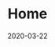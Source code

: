 ---
title: Home
meta_title: 'Hugo Tailwind 3 Theme - DigiFun Blogs'
date: 2020-03-22
heading:
  title: "<strong>DigiFun</strong> Blogs"
  description: "<strong>Creative</strong> for FUN! <strong>Enjoy</strong> and EARN!"
  align: left
---